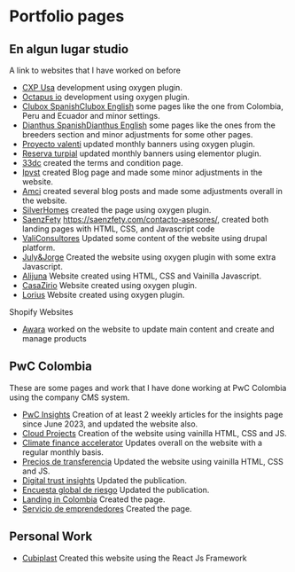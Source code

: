 # Portfolio pages

## En algun lugar studio

A link to websites that I have worked on before

- [CXP Usa](https://cxp-usa.com) development using oxygen plugin.
- [Octapus io](https://octapus.io/en/) development using oxygen plugin.
- [Clubox Spanish](https://clubox.us)[Clubox English](https://eng.clubox.us) some pages like the one from Colombia, Peru and Ecuador and minor settings.
- [Dianthus Spanish](https://dianthusweek.com)[Dianthus English](https://dianthusweek.com/en/) some pages like the ones from the breeders section and minor adjustments for some other pages. 
- [Proyecto valenti](https://proyectovalenti.com) updated monthly banners using oxygen plugin.
- [Reserva turpial](https://reservadelturpial.com) updated monthly banners using elementor plugin.
- [33dc](https://33dc.com.co/terminos-y-condiciones/) created the terms and condition page.
- [Ipvst](https://ipsvst.com) created Blog page and made some minor adjustments in the website.
- [Amci](https://amci.org.co) created several blog posts and made some adjustments overall in the website. 
- [SilverHomes](https://www.silverhomes.ai) created the page using oxygen plugin.
- [SaenzFety](https://saenzfety.com) https://saenzfety.com/contacto-asesores/, created both landing pages with HTML, CSS, and Javascript code
- [ValiConsultores](https://www.valiconsultores.com/es) Updated some content of the website using drupal platform.
- [July&Jorge](https://juliyjorge.com) Created the website using oxygen plugin with some extra Javascript.
- [Alijuna](http://alijuna.motoraidadventure.com) Website created using HTML, CSS and Vainilla Javascript.
- [CasaZirio](https://casazirio.com) Website created using oxygen plugin.
- [Lorius](https://lorius.cloud) Website created using oxygen plugin.

Shopify Websites
- [Awara](https://awara.com.co) worked on the website to update main content and create and manage products

## PwC Colombia

These are some pages and work that I have done working at PwC Colombia using the company CMS system.

- [PwC Insights](https://www.pwc.com/co/es/pwc-insights.html) Creation of at least 2 weekly articles for the insights page since June 2023, and updated the website also.
- [Cloud Projects](https://www.pwc.com/co/es/nuestros-servicios/consultoria/pas/sofware-gestion-proyectos/cloud-projects.html) Creation of the website using vainilla HTML, CSS and JS.
- [Climate finance accelerator](www.pwc.com/co/es/climate-finance-accelerator.html) Updates overall on the website with a regular monthly basis.
- [Precios de transferencia](https://www.pwc.com/co/es/nuestros-servicios/tributarios/precios-de-transferencia.html) Updated the website using vainilla HTML, CSS and JS.
- [Digital trust insights](https://www.pwc.com/co/es/publicaciones/global-digital-trust-insights.html) Updated the publication.
- [Encuesta global de riesgo](https://www.pwc.com/co/es/publicaciones/global-risk-survey.html) Updated the publication.
- [Landing in Colombia](https://www.pwc.com/co/es/nuestros-servicios/legal/landing-pwc.html) Created the page.
- [Servicio de emprendedores](https://www.pwc.com/co/es/nuestros-servicios/legal/asesoria-legal-fiscal-emprendedores.html) Created the page.

## Personal Work

- [Cubiplast](https://cubiplast.com) Created this website using the React Js Framework


